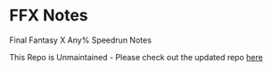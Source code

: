 # FFX Notes
 Final Fantasy X Any% Speedrun Notes
 
This Repo is Unmaintained - Please check out the updated repo [here](https://github.com/MrTyton/Final-Fantasy-Speedruns)
